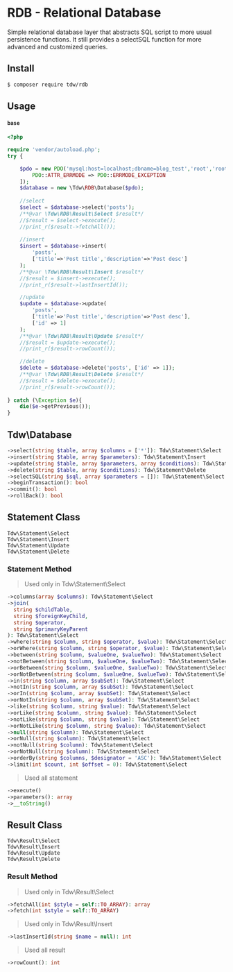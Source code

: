 # RDB - Relational Database

Simple relational database layer that abstracts SQL script to more usual persistence functions. 
It still provides a selectSQL function for more advanced and customized queries.

## Install

```bash
$ composer require tdw/rdb
```

## Usage

#### `base`

```php
<?php

require 'vendor/autoload.php';
try {

    $pdo = new PDO('mysql:host=localhost;dbname=blog_test','root','root',[
        PDO::ATTR_ERRMODE => PDO::ERRMODE_EXCEPTION
    ]);
    $database = new \Tdw\RDB\Database($pdo);
    
    //select
    $select = $database->select('posts');
    /**@var \Tdw\RDB\Result\Select $result*/
    //$result = $select->execute();
    //print_r($result->fetchAll());
    
    //insert
    $insert = $database->insert(
        'posts',
        ['title'=>'Post title','description'=>'Post desc']
    );
    /**@var \Tdw\RDB\Result\Insert $result*/
    //$result = $insert->execute();
    //print_r($result->lastInsertId());

    //update
    $update = $database->update(
        'posts',
        ['title'=>'Post title','description'=>'Post desc'],
        ['id' => 1]
    );
    /**@var \Tdw\RDB\Result\Update $result*/
    //$result = $update->execute();
    //print_r($result->rowCount());

    //delete
    $delete = $database->delete('posts', ['id' => 1]);
    /**@var \Tdw\RDB\Result\Delete $result*/
    //$result = $delete->execute();
    //print_r($result->rowCount());
    
} catch (\Exception $e){
    die($e->getPrevious());
}
```

## Tdw\Database

```php
->select(string $table, array $columns = ['*']): Tdw\Statement\Select
->insert(string $table, array $parameters): Tdw\Statement\Insert
->update(string $table, array $parameters, array $conditions): Tdw\Statement\Update
->delete(string $table, array $conditions): Tdw\Statement\Delete
->selectSQL(string $sql, array $parameters = []): Tdw\Statement\Select
->beginTransaction(): bool
->commit(): bool
->rollBack(): bool
```
 
## Statement Class

`Tdw\Statement\Select`<br />
`Tdw\Statement\Insert`<br />
`Tdw\Statement\Update`<br />
`Tdw\Statement\Delete`

### Statement Method

> Used only in Tdw\Statement\Select
```php
->columns(array $columns): Tdw\Statement\Select
->join(
  string $childTable,
  string $foreignKeyChild,
  string $operator,
  string $primaryKeyParent
): Tdw\Statement\Select
->where(string $column, string $operator, $value): Tdw\Statement\Select
->orWhere(string $column, string $operator, $value): Tdw\Statement\Select
->between(string $column, $valueOne, $valueTwo): Tdw\Statement\Select
->notBetween(string $column, $valueOne, $valueTwo): Tdw\Statement\Select
->orBetween(string $column, $valueOne, $valueTwo): Tdw\Statement\Select
->orNotBetween(string $column, $valueOne, $valueTwo): Tdw\Statement\Select
->in(string $column, array $subSet): Tdw\Statement\Select
->notIn(string $column, array $subSet): Tdw\Statement\Select
->orIn(string $column, array $subSet): Tdw\Statement\Select
->orNotIn(string $column, array $subSet): Tdw\Statement\Select
->like(string $column, string $value): Tdw\Statement\Select
->orLike(string $column, string $value): Tdw\Statement\Select
->notLike(string $column, string $value): Tdw\Statement\Select
->orNotLike(string $column, string $value): Tdw\Statement\Select
->null(string $column): Tdw\Statement\Select
->orNull(string $column): Tdw\Statement\Select
->notNull(string $column): Tdw\Statement\Select
->orNotNull(string $column): Tdw\Statement\Select
->orderBy(string $columns, $designator = 'ASC'): Tdw\Statement\Select
->limit(int $count, int $offset = 0): Tdw\Statement\Select
```

> Used all statement
```php
->execute()
->parameters(): array
->__toString()
```
 
## Result Class

`Tdw\Result\Select`<br />
`Tdw\Result\Insert`<br />
`Tdw\Result\Update`<br />
`Tdw\Result\Delete`

### Result Method

> Used only in Tdw\Result\Select
```php
->fetchAll(int $style = self::TO_ARRAY): array
->fetch(int $style = self::TO_ARRAY)
```

> Used only in Tdw\Result\Insert
```php
->lastInsertId(string $name = null): int
```

> Used all result
```php
->rowCount(): int
```